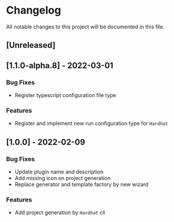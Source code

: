 # Changelog
All notable changes to this project will be documented in this file.

## [Unreleased]
## [1.1.0-alpha.8] - 2022-03-01

### Bug Fixes

- Register typescript configuration file type

### Features

- Register and implement new run configuration type for `Hardhat`

## [1.0.0] - 2022-02-09

### Bug Fixes

- Update plugin name and description
- Add missing icon on project generation
- Replace generator and template factory by new wizard

### Features

- Add project generation by `Hardhat` cli

<!-- generated by git-cliff -->
